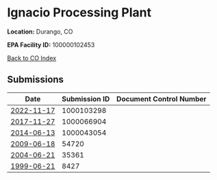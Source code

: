 # Ignacio Processing Plant

**Location:** Durango, CO

**EPA Facility ID:** 100000102453

[Back to CO Index](../../index.md)

## Submissions

| Date | Submission ID | Document Control Number |
|------|--------------|-------------------------|
| [2022-11-17](submissions/1000103298.md) | 1000103298 |  |
| [2017-11-27](submissions/1000066904.md) | 1000066904 |  |
| [2014-06-13](submissions/1000043054.md) | 1000043054 |  |
| [2009-06-18](submissions/54720.md) | 54720 |  |
| [2004-06-21](submissions/35361.md) | 35361 |  |
| [1999-06-21](submissions/8427.md) | 8427 |  |
